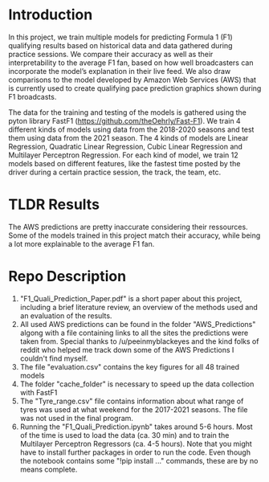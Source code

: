# Introduction #
In this project, we train multiple models for predicting Formula 1 (F1) qualifying results based on historical data and data gathered during practice sessions. We compare their accuracy as well as their interpretability to the average F1 fan, based on how well broadcasters can incorporate the model’s explanation in their live feed. We also draw comparisons to the model developed by Amazon Web Services (AWS) that is currently used to create qualifying pace prediction graphics shown during F1 broadcasts.

The data for the training and testing of the models is gathered using the pyton library FastF1 (https://github.com/theOehrly/Fast-F1).
We train 4 different kinds of models using data from the 2018-2020 seasons and test them using data from the 2021 season.
The 4 kinds of models are Linear Regression, Quadratic Linear Regression, Cubic Linear Regression and Multilayer Perceptron
Regression.
For each kind of model, we train 12 models based on different features, like the fastest time posted by the driver during a certain practice session, the track, the team, etc.

# TLDR Results #
The AWS predictions are pretty inaccurate considering their ressources. Some of the models trained in this project match their accuracy, while being a lot more explainable to the average F1 fan.

# Repo Description #
1. "F1_Quali_Prediction_Paper.pdf" is a short paper about this project, including a brief literature review, an overview of the methods used and an evaluation of the results.
2. All used AWS predictions can be found in the folder "AWS_Predictions" algong with a file containing links to all the sites the predictions were taken from. Special thanks to /u/peeinmyblackeyes and the kind folks of reddit who helped me track down some of the AWS Predictions I couldn't find myself.
3. The file "evaluation.csv" contains the key figures for all 48 trained models
4. The folder "cache_folder" is necessary to speed up the data collection with FastF1
5. The "Tyre_range.csv" file contains information about what range of tyres was used at what weekend for the 2017-2021 seasons. 
   The file was not used in the final program.
6. Running the "F1_Quali_Prediction.ipynb" takes around 5-6 hours. Most of the time is used to load the data (ca. 30 min) and to train the Multilayer Perceptron Regressors (ca. 4-5 hours). Note that you might have to install further packages in order to run the code. Even though the notebook contains some "!pip install ..." commands, these are by no means complete.
